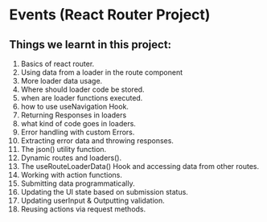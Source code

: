 # Events (React Router Project)

## Things we learnt in this project:

1. Basics of react router.
2. Using data from a loader in the route component
3. More loader data usage.
4. Where should loader code be stored.
5. when are loader functions executed.
6. how to use useNavigation Hook.
7. Returning Responses in loaders
8. what kind of code goes in loaders.
9. Error handling with custom Errors.
10. Extracting error data and throwing responses.
11. The json() utility function.
12. Dynamic routes and loaders().
13. The useRouteLoaderData() Hook and accessing data from other routes.
14. Working with action functions.
15. Submitting data programmatically.
16. Updating the UI state based on submission status.
17. Updating userInput & Outputting validation.
18. Reusing actions via request methods.
